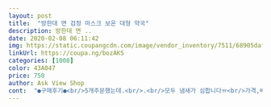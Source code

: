 ```yaml
---
layout: post 
title:  "방한대 면 검정 마스크 보온 대형 약국" 
description: 방한대 면 ..
date: 2020-02-08 06:11:42 
img: https://static.coupangcdn.com/image/vendor_inventory/7511/68905daf73588bf42151511707b2c4b42759045690e30bfd1a020278b57d.jpg 
linkUrl: https://coupa.ng/bozAKS 
categories: [1008] 
color: 43A047 
price: 750 
author: Ask View Shop 
cont:  "●구매후기●<br/>5개주문했는데.<br/>.<br/>모두 냄새가 심합니다ㅠ<br/>가격,배송,제품상태 다 만족합니당~좋은구매할 수 있어 감사합니다~^^♡<br/>가로.<br/>세로.<br/>높이 길이감은 흰색과 같은데, 블랙은 귀에 거는 끈이 길어도 너~~무길어요ㅠㅠ<br/>곰팡이냄새같은거요~곰팡이가 피거나 천에 오염이 있진않습니다.<br/> 창고에 오래있었나 싶기도하고 냄새가 넘 역해요ㅠ(판매자님~확인한번 해보심이 좋을것같아요~)<br/>그냥 양쪽으로 손마디 반정도?2센치 될려나요? 그렇게 잡아서 꽤맸답니다ㅜㅜ<br/>그래도 국산제품인데다가 순면100%라서 만족합니다 잘쓰겠습니다<br/>냄새는 새거냄새 좀 나는거 빼곤 괜찮앗지만 세탁기 돌렸어융~ㅎ<br/>단,얼굴 작으신분들은 클것같습니다.<br/><br/>많이 헹굼하시길요.<br/><br/>반품하려다가 그냥제가 손바느질 했습니다.<br/><br/>배송은 하루만에 왓고 포장도 깔끔합니다~ ㅎ<br/>블랙마스크도 별하나 뺀이유~???<br/>사이즈는 제가 얼굴사이즈가 쪼~매 큰데 코에서 턱까지 다 가려줍니당~^^ㅎ<br/>세탁후 좀 담가놔야지싶습니다.<br/><br/>아~~~~?그리고요.<br/> 구매후<br/>열장 사서 세장 뜯엇는데 한장이 끈길이가 달라서 별하나 뺏어융~ㅠㅋ<br/>완전 눈아래부터 턱아래까지 포옥 덮어주네요 ㅋㅋ저희남편에겐 딱 좋아요~<br/>우한폐렴사태로 일회용 사는게 힘든데 제가 사는 대구는 면 마스크 사용도 괜찮다고 해서 급 구매하게 되었네요~^^<br/>일외용마스크 폭등이라서 기존에 있던거 다 쓰면 더 구매가 힘들듯해서 면마스크도 급한데로 또 구매해놓습니다.<br/><br/>조금 짧게 작업하시길 당부드려요.<br/>요즘 너무 작업량이 많으셔서 실수하신건 아니실지요 그리생각됩니다^^<br/>천 먼지가 어마무시합니다ㅜㅜ<br/>흰색5개 블랙5개 주문했는데,<br/>흰색마스크~크기며 길이감 넘 좋습니다.<br/><br/>흰색마스크는 냄새때문에 별하나 뺐습니다.<br/><br/>" 
---
```

